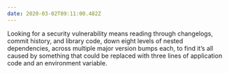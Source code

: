```yaml
---
date: 2020-03-02T09:11:00.482Z
---
```


Looking for a security vulnerability means reading through changelogs, commit history, and library code, down eight levels of nested dependencies, across multiple major version bumps each, to find it’s all caused by something that could be replaced with three lines of application code and an environment variable.
